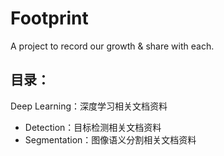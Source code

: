 # Footprint
A project to record our growth &amp; share with each.



## 目录：

Deep Learning：深度学习相关文档资料

- Detection：目标检测相关文档资料
- Segmentation：图像语义分割相关文档资料

